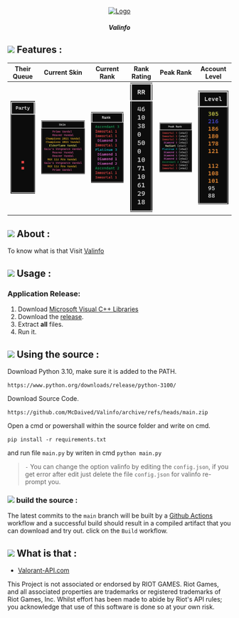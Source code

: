 <p align="center">
    <a href="https://github.com/McDaived/Valinfo">
        <img src="docs/assets/images/logo.png" alt="Logo" width="160" height="160">
    </a>
<h5 align="center">Valinfo</h5>

    
## ![](https://img.icons8.com/?size=60&id=A1J30r5KcCb7&format=svg) Features :
|Their Queue|Current Skin|Current Rank|Rank Rating|Peak Rank|Account Level|
|:---:|:---:|:---:|:---:|:---:|:---:|
|![Parties](docs/assets/Party.png)|![Skin](docs/assets/Skin.png)|![Rank](docs/assets/Rank.png)|![Rating](docs/assets/Rating.png)|![Peak](docs/assets/PeakRank.png)|![Level](docs/assets/Level.png)|    

## ![](https://img.icons8.com/?size=60&id=y5gZPP6Eb5gS&format=svg) About :
To know what is that Visit [Valinfo](https://mcdaived.github.io/Valinfo)

## ![](https://img.icons8.com/?size=60&id=DWiebo2M1Bbt&format=svg) Usage :
### Application Release:

1) Download [Microsoft Visual C++ Libraries](https://github.com/abbodi1406/vcredist/releases)
2) Download the [release](https://github.com/McDaived/Valinfo/releases/latest).
3) Extract **all** files.
4) Run it.

## ![](https://img.icons8.com/?size=60&id=N5H8YRvduAGy&format=svg) Using the source :
Download Python 3.10, make sure it is added to the PATH.
```
https://www.python.org/downloads/release/python-3100/
```

Download Source Code.
```
https://github.com/McDaived/Valinfo/archive/refs/heads/main.zip
```

Open a cmd or powershall within the source folder and write on cmd.
```
pip install -r requirements.txt
```
and run file `main.py` by writen in cmd `python main.py`

> `-` You can change the option valinfo by editing the `config.json`, if you get error after edit just delete the file `config.json` for valinfo re-prompt you.

### ![](https://img.icons8.com/?size=60&id=695f80k5O5d9&format=svg) build the source :

The latest commits to the `main` branch will be built by a [Github Actions](https://github.com/McDaived/Valinfo/actions) workflow 
and a successful build should result in a compiled artifact that you can download and try out.
click on the `Build` workflow.

## ![](https://img.icons8.com/?size=60&id=42848&format=svg) What is that :

 - [Valorant-API.com](https://valorant-api.com/)

This Project is not associated or endorsed by RIOT GAMES. Riot Games, and all associated properties are trademarks or registered trademarks of Riot Games, Inc.
Whilst effort has been made to abide by Riot's API rules; you acknowledge that use of this software is done so at your own risk.

